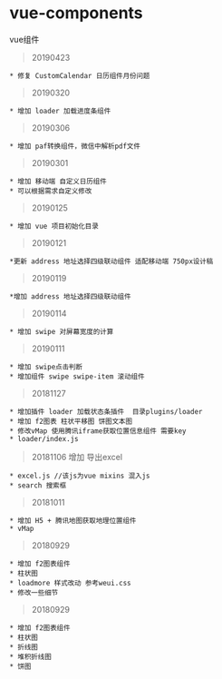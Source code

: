# vue-components
vue组件
> 20190423

    * 修复 CustomCalendar 日历组件月份问题
> 20190320

    * 增加 loader 加载进度条组件
    
> 20190306

    * 增加 paf转换组件，微信中解析pdf文件

> 20190301

    * 增加 移动端 自定义日历组件
    * 可以根据需求自定义修改

> 20190125

    * 增加 vue 项目初始化目录

> 20190121

    *更新 address 地址选择四级联动组件 适配移动端 750px设计稿
> 20190119

    *增加 address 地址选择四级联动组件
    
> 20190114

    * 增加 swipe 对屏幕宽度的计算
    
> 20190111

    * 增加 swipe点击判断
    * 增加组件 swipe swipe-item 滚动组件
    
> 20181127 

    * 增加插件 loader 加载状态条插件  目录plugins/loader
    * 增加 f2图表 柱状平移图 饼图文本图
    * 修改vMap 使用腾讯iframe获取位置信息组件 需要key
    * loader/index.js

> 20181106 增加 导出excel

    * excel.js //该js为vue mixins 混入js
    * search 搜索框

> 20181011 

    * 增加 H5 + 腾讯地图获取地理位置组件
    * vMap
    
> 20180929 

    * 增加 f2图表组件 
    * 柱状图
    * loadmore 样式改动 参考weui.css
    * 修改一些细节
    
> 20180929 

    * 增加 f2图表组件 
    * 柱状图
    * 折线图
    * 堆积折线图
    * 饼图
